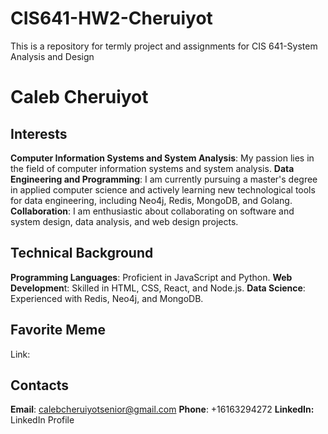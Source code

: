 # CIS641-HW2-Cheruiyot
This is a repository for termly project and assignments for CIS 641-System Analysis and Design
# Caleb Cheruiyot
## Interests
**Computer Information Systems and System Analysis**: My passion lies in the field of computer information systems and system analysis.
**Data Engineering and Programming**: I am currently pursuing a master's degree in applied computer science and actively learning new technological tools for data engineering, including Neo4j, Redis, MongoDB, and Golang.
**Collaboration**: I am enthusiastic about collaborating on software and system design, data analysis, and web design projects.
## Technical Background
**Programming Languages**: Proficient in JavaScript and Python.
**Web Developmen**t: Skilled in HTML, CSS, React, and Node.js.
**Data Science**: Experienced with Redis, Neo4j, and MongoDB.
## Favorite Meme
Link: 
## Contacts
**Email**: calebcheruiyotsenior@gmail.com
**Phone**: +16163294272
**LinkedIn:** LinkedIn Profile

